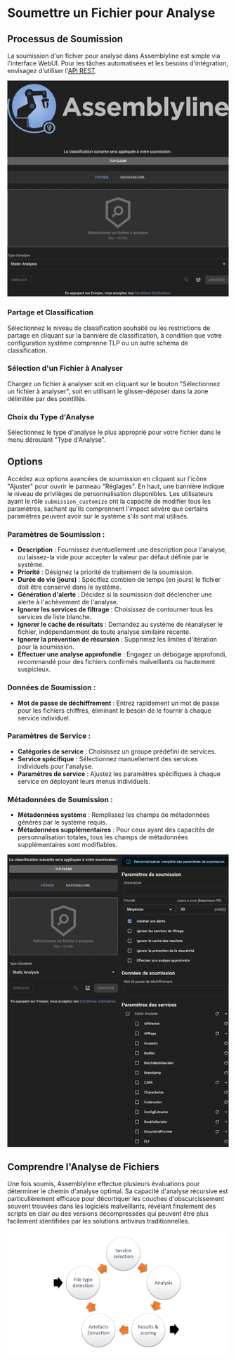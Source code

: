 # Soumettre un Fichier pour Analyse

## Processus de Soumission

La soumission d'un fichier pour analyse dans Assemblyline est simple via l'interface WebUI. Pour les tâches automatisées et les besoins d'intégration, envisagez d'utiliser l'[API REST](../../integration/python/#submit-a-file-url-or-sha256-for-analysis).

![Soumission de fichier](./images/file_submit.fr.png)

### Partage et Classification
Sélectionnez le niveau de classification souhaité ou les restrictions de partage en cliquant sur la bannière de classification, à condition que votre configuration système comprenne TLP ou un autre schéma de classification.

### Sélection d'un Fichier à Analyser
Chargez un fichier à analyser soit en cliquant sur le bouton "Sélectionnez un fichier à analyser", soit en utilisant le glisser-déposer dans la zone délimitée par des pointillés.

### Choix du Type d'Analyse
Sélectionnez le type d'analyse le plus approprié pour votre fichier dans le menu déroulant "Type d'Analyse".

## Options

Accédez aux options avancées de soumission en cliquant sur l'icône "Ajuster" pour ouvrir le panneau "Réglages". En haut, une bannière indique le niveau de privilèges de personnalisation disponibles. Les utilisateurs ayant le rôle `submission_customize` ont la capacité de modifier tous les paramètres, sachant qu'ils comprennent l'impact sévère que certains paramètres peuvent avoir sur le système s'ils sont mal utilisés.

### Paramètres de Soumission :

- **Description** : Fournissez éventuellement une description pour l'analyse, ou laissez-la vide pour accepter la valeur par défaut définie par le système.
- **Priorité** : Désignez la priorité de traitement de la soumission.
- **Durée de vie (jours)** : Spécifiez combien de temps (en jours) le fichier doit être conservé dans le système.
- **Génération d'alerte** : Décidez si la soumission doit déclencher une alerte à l'achèvement de l'analyse.
- **Ignorer les services de filtrage** : Choisissez de contourner tous les services de liste blanche.
- **Ignorer le cache de résultats** : Demandez au système de réanalyser le fichier, indépendamment de toute analyse similaire récente.
- **Ignorer la prévention de récursion** : Supprimez les limites d'itération pour la soumission.
- **Effectuer une analyse approfondie** : Engagez un débogage approfondi, recommandé pour des fichiers confirmés malveillants ou hautement suspicieux.

### Données de Soumission :

- **Mot de passe de déchiffrement** : Entrez rapidement un mot de passe pour les fichiers chiffrés, éliminant le besoin de le fournir à chaque service individuel.

### Paramètres de Service :

- **Catégories de service** : Choisissez un groupe prédéfini de services.
- **Service spécifique** : Sélectionnez manuellement des services individuels pour l'analyse.
- **Paramètres de service** : Ajustez les paramètres spécifiques à chaque service en déployant leurs menus individuels.

### Métadonnées de Soumission :

- **Métadonnées système** : Remplissez les champs de métadonnées générés par le système requis.
- **Métadonnées supplémentaires** : Pour ceux ayant des capacités de personnalisation totales, tous les champs de métadonnées supplémentaires sont modifiables.

![Options de soumission](./images/file_submit_options.fr.png)

## Comprendre l'Analyse de Fichiers

Une fois soumis, Assemblyline effectue plusieurs évaluations pour déterminer le chemin d'analyse optimal. Sa capacité d'analyse récursive est particulièrement efficace pour décortiquer les couches d'obscurcissement souvent trouvées dans les logiciels malveillants, révélant finalement des scripts en clair ou des versions décompressées qui peuvent être plus facilement identifiées par les solutions antivirus traditionnelles.

![Traitement de la soumission](./images/processing.png)
